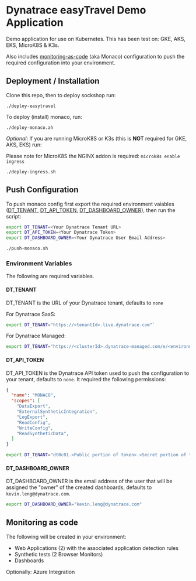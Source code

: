 # Dynatrace easyTravel Demo Application

Demo application for use on Kubernetes. This has been test on: GKE, AKS, EKS, MicroK8S & K3s.

Also includes [monitoring-as-code](https://github.com/dynatrace-oss/dynatrace-monitoring-as-code) (aka Monaco) configuration to push the required configuration into your environment.

## Deployment / Installation

Clone this repo, then to deploy sockshop run:

`./deploy-easytravel`

To deploy (install) monaco, run:

`./deploy-monaco.ah`

*Optional*: If you are running MicroK8S or K3s (this is **NOT** required for GKE, AKS, EKS) run:

Please note for MicroK8S the NGINX addon is required: `microk8s enable ingress`

`./deploy-ingress.sh`


## Push Configuration
To push monaco config first export the required environment vaiables ([DT_TENANT](#DT_TENANT), [DT_API_TOKEN](#DT_API_TOKEN), [DT_DASHBOARD_OWNER](#DT_DASHBOARD_OWNER)), then run the script:

```bash
export DT_TENANT=<Your Dynatrace Tenant URL>
export DT_API_TOKEN=<Your Dynatrace Token>
export DT_DASHBOARD_OWNER=<Your Dynatrace User Email Address>

./push-monaco.sh
```

### Environment Variables

The following are required variables.

#### DT_TENANT

DT_TENANT is the URL of your Dynatrace tenant, defaults to `none`

For Dynatrace SaaS:
```bash
export DT_TENANT="https://<tenantId>.live.dynatrace.com"`
```
For Dynatrace Managed:
```bash
export DT_TENANT="https://<clusterId>.dynatrace-managed.com/e/<environmentId>"
```
#### DT_API_TOKEN

DT_API_TOKEN is the Dynatrace API token used to push the configuration to your tenant, defaults to `none`. It required the following permissions:
```json
{
  "name": "MONACO",
  "scopes": [
    "DataExport",
    "ExternalSyntheticIntegration",
    "LogExport",
    "ReadConfig",
    "WriteConfig",
    "ReadSyntheticData",
  ]
}
```
```bash
export DT_TENANT="dt0c01.<Public portion of token>.<Secret portion of token>"
```
#### DT_DASHBOARD_OWNER

DT_DASHBOARD_OWNER is the email address of the user that will be assigned the "owner" of the created dashboards, defaults to `kevin.leng@dynatrace.com`.
```bash
export DT_DASHBOARD_OWNER="kevin.leng@dynatrace.com"
```


## Monitoring as code

The following will be created in your environment:

* Web Applications (2) with the associated application detection rules
* Synthetic tests (2 Browser Monitors)
* Dashboards

Optionally:
Azure Integration